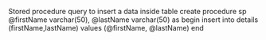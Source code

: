 Stored procedure query to insert a data inside table
	create procedure sp @firstName varchar(50), @lastName varchar(50)
	as
	begin
		insert into details (firstName,lastName) values (@firstName, @lastName)
	end